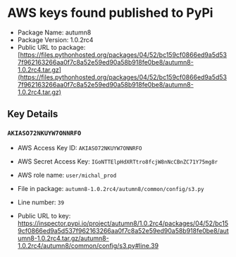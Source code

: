 # AWS keys found published to PyPi

* Package Name: autumn8
* Package Version: 1.0.2rc4
* Public URL to package: [https://files.pythonhosted.org/packages/04/52/bc159cf0866ed9a5d537f962163266aa0f7c8a52e59ed90a58b918fe0be8/autumn8-1.0.2rc4.tar.gz](https://files.pythonhosted.org/packages/04/52/bc159cf0866ed9a5d537f962163266aa0f7c8a52e59ed90a58b918fe0be8/autumn8-1.0.2rc4.tar.gz)

## Key Details

### `AKIASO72NKUYW7ONNRFO`

* AWS Access Key ID: `AKIASO72NKUYW7ONNRFO`
* AWS Secret Access Key: `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` 
* AWS role name: `user/michal_prod`
* File in package: `autumn8-1.0.2rc4/autumn8/common/config/s3.py`
* Line number: `39`

* Public URL to key: https://inspector.pypi.io/project/autumn8/1.0.2rc4/packages/04/52/bc159cf0866ed9a5d537f962163266aa0f7c8a52e59ed90a58b918fe0be8/autumn8-1.0.2rc4.tar.gz/autumn8-1.0.2rc4/autumn8/common/config/s3.py#line.39



